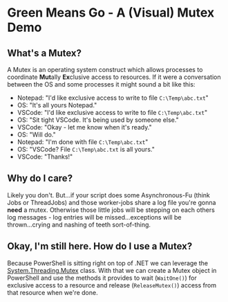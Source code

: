# Green Means Go - A (Visual) Mutex Demo

## What's a Mutex?

A Mutex is an operating system construct which allows processes to coordinate **Mut**ally **Ex**clusive access
to resources.  If it were a conversation between the OS and some processes it might sound a bit like this:

- Notepad: "I'd like exclusive access to write to file `C:\Temp\abc.txt`"
- OS: "It's all yours Notepad."
- VSCode: "I'd like exclusive access to write to file `C:\Temp\abc.txt`"
- OS: "Sit tight VSCode.  It's being used by someone else."
- VSCode: "Okay - let me know when it's ready."
- OS: "Will do."
- Notepad: "I'm done with file `C:\Temp\abc.txt`"
- OS: "VSCode? File `C:\Temp\abc.txt` is all yours."
- VSCode: "Thanks!"

## Why do I care?

Likely you don't. But...if your script does some Asynchronous-Fu (think Jobs or ThreadJobs) and those
worker-jobs share a log file you're gonna **need** a mutex.  Otherwise those little jobs will be stepping
on each others log messages - log entries will be missed...exceptions will be thrown...crying and nashing
of teeth sort-of-thing.

## Okay, I'm still here.  How do I use a Mutex?

Because PowerShell is sitting right on top of .NET we can leverage the [System.Threading.Mutex](https://docs.microsoft.com/en-us/dotnet/api/system.threading.mutex?view=netcore-3.1) class.  With that
we can create a Mutex object in PowerShell and use the methods it provides to wait (`WaitOne()`) for exclusive access to a resource and release (`ReleaseMutex()`) access from that resource when we're done.
